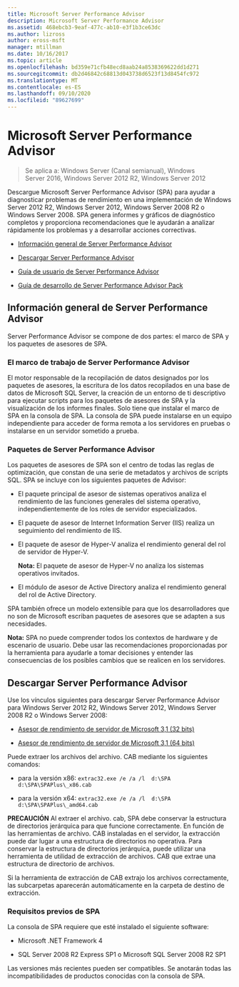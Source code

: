 ```yaml
---
title: Microsoft Server Performance Advisor
description: Microsoft Server Performance Advisor
ms.assetid: 468ebcb3-9eaf-477c-ab10-e3f1b3ce63dc
ms.author: lizross
author: eross-msft
manager: mtillman
ms.date: 10/16/2017
ms.topic: article
ms.openlocfilehash: bd359e71cfb48ecd8aab24a8538369622dd1d271
ms.sourcegitcommit: db2d46842c68813d043738d6523f13d8454fc972
ms.translationtype: MT
ms.contentlocale: es-ES
ms.lasthandoff: 09/10/2020
ms.locfileid: "89627699"
---
```

# <a name="microsoft-server-performance-advisor"></a>Microsoft Server Performance Advisor

>Se aplica a: Windows Server (Canal semianual), Windows Server 2016, Windows Server 2012 R2, Windows Server 2012

Descargue Microsoft Server Performance Advisor (SPA) para ayudar a diagnosticar problemas de rendimiento en una implementación de Windows Server 2012 R2, Windows Server 2012, Windows Server 2008 R2 o Windows Server 2008. SPA genera informes y gráficos de diagnóstico completos y proporciona recomendaciones que le ayudarán a analizar rápidamente los problemas y a desarrollar acciones correctivas.

-   [Información general de Server Performance Advisor](#bkmk-aboutspa)

-   [Descargar Server Performance Advisor](#bkmk-downloadspa)

-   [Guía de usuario de Server Performance Advisor](server-performance-advisor-users-guide.md)

-   [Guía de desarrollo de Server Performance Advisor Pack](server-performance-advisor-pack-development-guide.md)

## <a name="overview-of-server-performance-advisor"></a><a href="" id="bkmk-aboutspa"></a>Información general de Server Performance Advisor

Server Performance Advisor se compone de dos partes: el marco de SPA y los paquetes de asesores de SPA.

### <a name="the-server-performance-advisor-framework"></a>El marco de trabajo de Server Performance Advisor

El motor responsable de la recopilación de datos designados por los paquetes de asesores, la escritura de los datos recopilados en una base de datos de Microsoft SQL Server, la creación de un entorno de ti descriptivo para ejecutar scripts para los paquetes de asesores de SPA y la visualización de los informes finales. Solo tiene que instalar el marco de SPA en la consola de SPA. La consola de SPA puede instalarse en un equipo independiente para acceder de forma remota a los servidores en pruebas o instalarse en un servidor sometido a prueba.

### <a name="server-performance-advisor-packs"></a>Paquetes de Server Performance Advisor

Los paquetes de asesores de SPA son el centro de todas las reglas de optimización, que constan de una serie de metadatos y archivos de scripts SQL. SPA se incluye con los siguientes paquetes de Advisor:

-   El paquete principal de asesor de sistemas operativos analiza el rendimiento de las funciones generales del sistema operativo, independientemente de los roles de servidor especializados.

-   El paquete de asesor de Internet Information Server (IIS) realiza un seguimiento del rendimiento de IIS.

-   El paquete de asesor de Hyper-V analiza el rendimiento general del rol de servidor de Hyper-V.

    **Nota:** El paquete de asesor de Hyper-V no analiza los sistemas operativos invitados.



-   El módulo de asesor de Active Directory analiza el rendimiento general del rol de Active Directory.

SPA también ofrece un modelo extensible para que los desarrolladores que no son de Microsoft escriban paquetes de asesores que se adapten a sus necesidades.

**Nota:** SPA no puede comprender todos los contextos de hardware y de escenario de usuario. Debe usar las recomendaciones proporcionadas por la herramienta para ayudarle a tomar decisiones y entender las consecuencias de los posibles cambios que se realicen en los servidores.



## <a name="download-server-performance-advisor"></a><a href="" id="bkmk-downloadspa"></a>Descargar Server Performance Advisor


Use los vínculos siguientes para descargar Server Performance Advisor para Windows Server 2012 R2, Windows Server 2012, Windows Server 2008 R2 o Windows Server 2008:

-   [Asesor de rendimiento de servidor de Microsoft 3,1 (32 bits)](https://go.microsoft.com/fwlink/p/?linkid=327751)

-   [Asesor de rendimiento de servidor de Microsoft 3,1 (64 bits)](https://go.microsoft.com/fwlink/p/?linkid=327752)

Puede extraer los archivos del archivo. CAB mediante los siguientes comandos:

-   para la versión x86: `extrac32.exe /e /a /l  d:\SPA   d:\SPA\SPAPlus\_x86.cab`

-   para la versión x64: `extrac32.exe /e /a /l  d:\SPA   d:\SPA\SPAPlus\_amd64.cab`

**PRECAUCIÓN** Al extraer el archivo. cab, SPA debe conservar la estructura de directorios jerárquica para que funcione correctamente. En función de las herramientas de archivo. CAB instaladas en el servidor, la extracción puede dar lugar a una estructura de directorios no operativa. Para conservar la estructura de directorios jerárquica, puede utilizar una herramienta de utilidad de extracción de archivos. CAB que extrae una estructura de directorio de archivos.

Si la herramienta de extracción de CAB extrajo los archivos correctamente, las subcarpetas aparecerán automáticamente en la carpeta de destino de extracción.

### <a name="spa-prerequisites"></a>Requisitos previos de SPA

La consola de SPA requiere que esté instalado el siguiente software:

-   Microsoft .NET Framework 4

-   SQL Server 2008 R2 Express SP1 o Microsoft SQL Server 2008 R2 SP1

Las versiones más recientes pueden ser compatibles. Se anotarán todas las incompatibilidades de productos conocidas con la consola de SPA.
